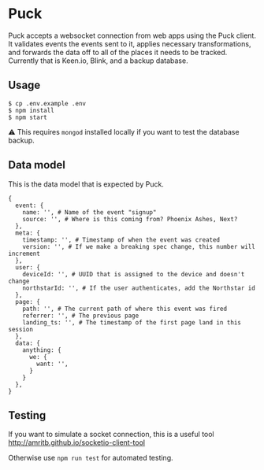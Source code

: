 # Puck

Puck accepts a websocket connection from web apps using the Puck client. It validates events the events sent to it, applies necessary transformations, and forwards the data off to all of the places it needs to be tracked. Currently that is Keen.io, Blink, and a backup database.

## Usage

```
$ cp .env.example .env
$ npm install
$ npm start
```

:warning: This requires `mongod` installed locally if you want to test the database backup.

## Data model

This is the data model that is expected by Puck.

```
{
  event: {
    name: '', # Name of the event "signup"
    source: '', # Where is this coming from? Phoenix Ashes, Next?
  },
  meta: {
    timestamp: '', # Timestamp of when the event was created
    version: '', # If we make a breaking spec change, this number will increment
  },
  user: {
    deviceId: '', # UUID that is assigned to the device and doesn't change
    northstarId: '', # If the user authenticates, add the Northstar id
  },
  page: {
    path: '', # The current path of where this event was fired
    referrer: '', # The previous page
    landing_ts: '', # The timestamp of the first page land in this session
  },
  data: {
    anything: {
      we: {
        want: '',
      }
    }
  },
}
```

## Testing

If you want to simulate a socket connection, this is a useful tool
http://amritb.github.io/socketio-client-tool

Otherwise use `npm run test` for automated testing.
